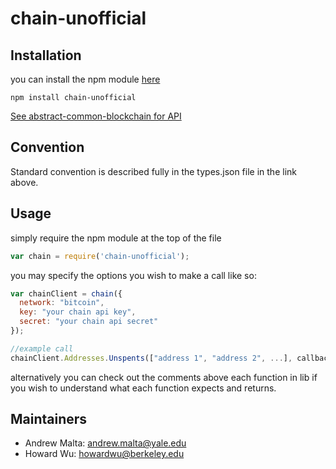 # chain-unofficial

## Installation

you can install the npm module <a href="https://www.npmjs.com/package/chain-unofficial">here</a>

```
npm install chain-unofficial
```
<a href="https://github.com/blockai/abstract-common-blockchain">See abstract-common-blockchain for API</a>

## Convention

Standard convention is described fully in the types.json file in the link above.

## Usage

simply require the npm module at the top of the file
```javascript
var chain = require('chain-unofficial');
```
you may specify the options you wish to make a call like so:

```javascript
var chainClient = chain({
  network: "bitcoin",
  key: "your chain api key",
  secret: "your chain api secret"
});

//example call
chainClient.Addresses.Unspents(["address 1", "address 2", ...], callback);
```

alternatively you can check out the comments above each function in lib if you wish to understand what each function expects and returns.

## Maintainers
* Andrew Malta: andrew.malta@yale.edu
* Howard Wu: howardwu@berkeley.edu

